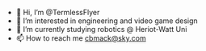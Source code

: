 - 👋 Hi, I’m @TermlessFlyer
- 👀 I’m interested in engineering and video game design
- 🌱 I’m currently studying robotics @ Heriot-Watt Uni
- 📫 How to reach me cbmack@sky.com
